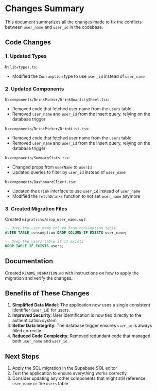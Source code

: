 # Changes Summary

This document summarizes all the changes made to fix the conflicts between `user_name` and `user_id` in the codebase.

## Code Changes

### 1. Updated Types

In `lib/types.ts`:

- Modified the `Consumption` type to use `user_id` instead of `user_name`

### 2. Updated Components

In `components/DrinkPicker/DrinkQuantitySheet.tsx`:

- Removed code that fetched user name from the `users` table
- Removed `user_name` and `user_id` from the insert query, relying on the database trigger

In `components/DrinkPicker/DrinkList.tsx`:

- Removed code that fetched user name from the `users` table
- Removed `user_name` and `user_id` from the insert query, relying on the database trigger

In `components/SummaryStats.tsx`:

- Changed props from `userName` to `userId`
- Updated queries to filter by `user_id` instead of `user_name`

In `components/DashboardClient.tsx`:

- Updated the `Drink` interface to use `user_id` instead of `user_name`
- Modified the `fetchDrinks` function to not set `user_name` anymore

### 3. Created Migration Files

Created `migrations/drop_user_name.sql`:

```sql
-- Drop the user_name column from consumption table
ALTER TABLE consumption DROP COLUMN IF EXISTS user_name;

-- Drop the users table if it exists
DROP TABLE IF EXISTS users;
```

## Documentation

Created `README_MIGRATION.md` with instructions on how to apply the migration and verify the changes.

## Benefits of These Changes

1. **Simplified Data Model**: The application now uses a single consistent identifier (`user_id`) for users.
2. **Improved Security**: User identification is now tied directly to the authentication system.
3. **Better Data Integrity**: The database trigger ensures `user_id` is always filled correctly.
4. **Reduced Code Complexity**: Removed redundant code that managed both `user_name` and `user_id`.

## Next Steps

1. Apply the SQL migration in the Supabase SQL editor
2. Test the application to ensure everything works correctly
3. Consider updating any other components that might still reference `user_name` or the `users` table
